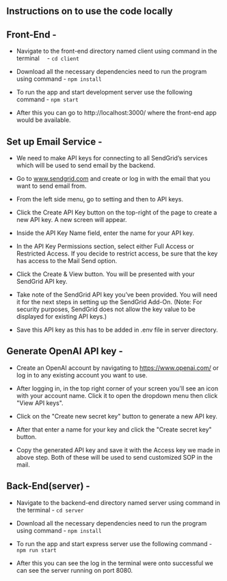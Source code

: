 ## **Instructions on to use the code locally**

## **Front-End** -

- Navigate to the front-end directory named client using command in the terminal  - `cd client `

- Download all the necessary dependencies need to run the program using command - `npm install `

- To run the app and start development server use the following command - `npm start `

- After this you can go to http://localhost:3000/ where the front-end app would be available. 

## **Set up Email Service** -

- We need to make API keys for connecting to all SendGrid’s services which will be used to send email by the backend. 

- Go to www.sendgrid.com and create or log in with the email that you want to send email from.  

- From the left side menu, go to setting and then to API keys. 

- Click the Create API Key button on the top-right of the page to create a new API key. A new screen will appear. 

- Inside the API Key Name field, enter the name for your API key. 

- In the API Key Permissions section, select either Full Access or Restricted Access. If you decide to restrict access, be sure that the key has access to the Mail Send option. 

- Click the Create & View button. You will be presented with your SendGrid API key. 

- Take note of the SendGrid API key you’ve been provided. You will need it for the next steps in setting up the SendGrid Add-On. (Note: For security purposes, SendGrid does not allow the key value to be displayed for existing API keys.) 

- Save this API key as this has to be added in .env file in server directory. 

## **Generate OpenAI API key** -

- Create an OpenAI account by navigating to https://www.openai.com/ or log in to any existing account you want to use. 

- After logging in, in the top right corner of your screen you'll see an icon with your account name. Click it to open the dropdown menu then click "View API keys". 

- Click on the "Create new secret key" button to generate a new API key. 

- After that enter a name for your key and click the "Create secret key" button. 

- Copy the generated API key and save it with the Access key we made in above step. Both of these will be used to send customized SOP in the mail. 

 
## **Back-End(server)** -

- Navigate to the backend-end directory named server using command in the terminal - `cd server `

- Download all the necessary dependencies need to run the program using command - `npm install `

- To run the app and start express server use the following command - `npm run start `

- After this you can see the log in the terminal were onto successful we can see the server running on port 8080. 

  
